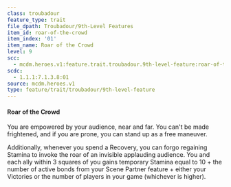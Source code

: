 ```yaml
---
class: troubadour
feature_type: trait
file_dpath: Troubadour/9th-Level Features
item_id: roar-of-the-crowd
item_index: '01'
item_name: Roar of the Crowd
level: 9
scc:
  - mcdm.heroes.v1:feature.trait.troubadour.9th-level-feature:roar-of-the-crowd
scdc:
  - 1.1.1:7.1.3.8:01
source: mcdm.heroes.v1
type: feature/trait/troubadour/9th-level-feature
---
```


#### Roar of the Crowd

You are empowered by your audience, near and far. You can't be made frightened, and if you are prone, you can stand up as a free maneuver.

Additionally, whenever you spend a Recovery, you can forgo regaining Stamina to invoke the roar of an invisible applauding audience. You and each ally within 3 squares of you gains temporary Stamina equal to 10 + the number of active bonds from your Scene Partner feature + either your Victories or the number of players in your game (whichever is higher).
